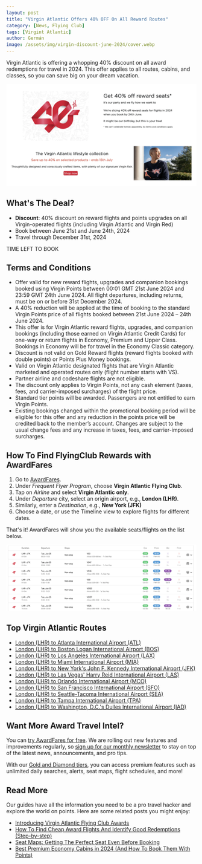 ```yaml
---
layout: post
title: "Virgin Atlantic Offers 40% OFF On All Reward Routes"
category: [News, Flying Club]
tags: [Virgint Atlantic]
author: Germán
image: /assets/img/virgin-discount-june-2024/cover.webp
---
```


Virgin Atlantic is offering a whopping 40% discount on all award redemptions for travel in 2024. This offer applies to all routes, cabins, and classes, so you can save big on your dream vacation.

<img src="../assets/img/virgin-discount-june-2024/virgin-atlantic-discount-june-24.webp" alt="Virgin Atlantic is offering 40% Off Reward Flights." class="noborder"/>

## What's The Deal?

* **Discount**: 40% discount on reward flights and points upgrades on all Virgin-operated flights (including Virgin Atlantic and Virgin Red)
* Book between June 21st and June 24th, 2024
* Travel through December 31st, 2024

<div data-countdown="2024-06-24T22:59:00.000+02:00">
  TIME LEFT TO BOOK
</div>

## Terms and Conditions

* Offer valid for new reward flights, upgrades and companion bookings booked using Virgin Points between 00:01 GMT 21st June 2024 and 23:59 GMT 24th June 2024. All flight departures, including returns, must be on or before 31st December 2024.
* A 40% reduction will be applied at the time of booking to the standard Virgin Points price of all flights booked between 21st June 2024 – 24th June 2024.
* This offer is for Virgin Atlantic reward flights, upgrades, and companion bookings (including those earned on Virgin Atlantic Credit Cards) for one-way or return flights in Economy, Premium and Upper Class. Bookings in Economy will be for travel in the Economy Classic category.
* Discount is not valid on Gold Reward flights (reward flights booked with double points) or Points Plus Money bookings.
* Valid on Virgin Atlantic designated flights that are Virgin Atlantic marketed and operated routes only (flight number starts with VS).
* Partner airline and codeshare flights are not eligible.
* The discount only applies to Virgin Points, not any cash element (taxes, fees, and carrier-imposed surcharges) of the flight price.
* Standard tier points will be awarded. Passengers are not entitled to earn Virgin Points.
* Existing bookings changed within the promotional booking period will be eligible for this offer and any reduction in the points price will be credited back to the member’s account. Changes are subject to the usual change fees and any increase in taxes, fees, and carrier-imposed surcharges.

## How To Find FlyingClub Rewards with AwardFares

1. Go to [AwardFares](https://awardfares.com/signup).
2. Under *Frequent Flyer Program*, choose **Virgin Atlantic Flying Club**.
3. Tap on *Airline* and select **Virgin Atlantic only**.
4. Under *Departure* city, select an origin airport, e.g., **London (LHR)**.
5. Similarly, enter a *Destination*, e.g., **New York (JFK)**
6. Choose a date, or use the Timeline view to explore flights for different dates.

That's it! AwardFares will show you the available seats/flights on the list below.

<img src="../assets/img/virgin-discount-june-2024/virgin-results.webp" alt="Easily search for Virgin Atlantic Discounted Rewards." class="noborder"/>

## Top Virgin Atlantic Routes

* [London (LHR) to Atlanta International Airport (ATL)](https://awardfares.com/search?LHR.ATL.;a:VS;z:flyingclub)
* [London (LHR) to Boston Logan International Airport (BOS)](https://awardfares.com/search?LHR.BOS.;a:VS;z:flyingclub)
* [London (LHR) to Los Angeles International Airport (LAX)](https://awardfares.com/search?LHR.LAX.;a:VS;z:flyingclub)
* [London (LHR) to Miami International Airport (MIA)](https://awardfares.com/search?LHR.MIA.;a:VS;z:flyingclub)
* [London (LHR) to New York's John F. Kennedy International Airport (JFK)](https://awardfares.com/search?LHR.JFK.;a:VS;z:flyingclub)
* [London (LHR) to Las Vegas' Harry Reid International Airport (LAS)](https://awardfares.com/search?LHR.LAS.;a:VS;z:flyingclub)
* [London (LHR) to Orlando International Airport (MCO)](https://awardfares.com/search?LHR.MCO.;a:VS;z:flyingclub)
* [London (LHR) to San Francisco International Airport (SFO)](https://awardfares.com/search?LHR.SFO.;a:VS;z:flyingclub)
* [London (LHR) to Seattle-Tacoma International Airport (SEA)](https://awardfares.com/search?LHR.SEA.;a:VS;z:flyingclub)
* [London (LHR) to Tampa International Airport (TPA)](https://awardfares.com/search?LHR.TPA.;a:VS;z:flyingclub)
* [London (LHR) to Washington, D.C.'s Dulles International Airport (IAD)](https://awardfares.com/search?LHR.IAD.;a:VS;z:flyingclub)

## Want More Award Travel Intel?

You can [try AwardFares for free](https://awardfares.com/). We are rolling out new features and improvements regularly, so [sign up for our monthly newsletter](https://awardfares.com/newsletter) to stay on top of the latest news, announcements, and pro tips.

With our [Gold and Diamond tiers](https://awardfares.com/pricing), you can access premium features such as unlimited daily searches, alerts, seat maps, flight schedules, and more!

## Read More

Our guides have all the information you need to be a pro travel hacker and explore the world on points. Here are some related posts you might enjoy:

* [Introducing Virgin Atlantic Flying Club Awards](https://blog.awardfares.com/introducing-flying-club/)
* [How To Find Cheap Award Flights And Identify Good Redemptions (Step-by-step)](https://blog.awardfares.com/how-to-find-cheap-award-flights/)
* [Seat Maps: Getting The Perfect Seat Even Before Booking](https://blog.awardfares.com/seatmaps-guide/)
* [Best Premium Economy Cabins in 2024 (And How To Book Them With Points)](https://blog.awardfares.com/best-premium-economy-cabins-2024/)

<script src="/assets/js/countdown.js"></script>